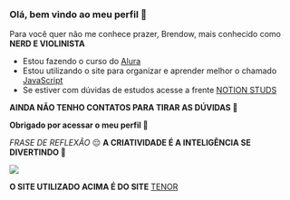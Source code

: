 ### Olá, bem vindo ao meu perfil 🎻

Para você quer não me conhece prazer, Brendow, mais conhecido como **NERD E VIOLINISTA** 

- Estou fazendo o curso do [Alura](https://www.alura.com.br) 
- Estou utilizando o site para organizar e aprender melhor o chamado [JavaScript](pt.wikipedia.org/wiki/Javascript)
- Se estiver com dúvidas de estudos acesse a frente [NOTION STUDS](https://www.notion.so)

**AINDA NÃO TENHO CONTATOS PARA TIRAR AS DÚVIDAS 💎**

**Obrigado por acessar o meu perfil 📆**

*FRASE DE REFLEXÂO* 😔 **A CRIATIVIDADE É A INTELIGÊNCIA SE DIVERTINDO  🤲**

![](https://media.tenor.com/NK3vdczVp2YAAAAM/tofie-student.gif)





**O SITE UTILIZADO ACIMA É DO SITE** [TENOR](https://tenor.com/pt-BR/)
